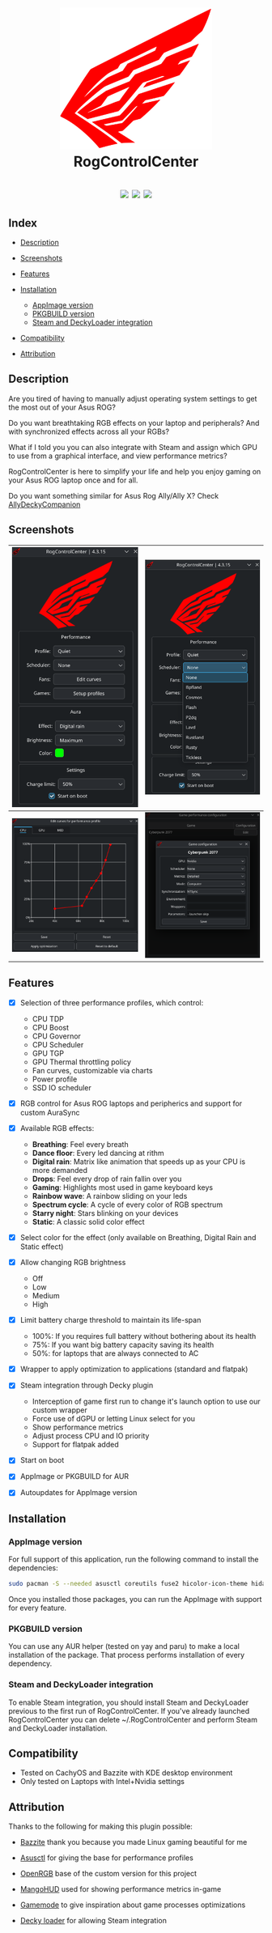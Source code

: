 <h1 align="center">
<img src="./resources/icons/icon.svg" alt="RogControlCenter logo" width="300">
  <br>
  RogControlCenter
  <br>  
  <p align="center">
    <a href="https://github.com/Emiliopg91/RogControlCenter/releases"><img src="https://img.shields.io/github/downloads/Emiliopg91/RogControlCenter/total" /></a>
    <a href="https://github.com/Emiliopg91/RogControlCenter/actions/workflows/release.yml"><img src="https://github.com/Emiliopg91/RogControlCenter/actions/workflows/release.yml/badge.svg" /></a>
    <a href="https://deepwiki.com/Emiliopg91/RogControlCenter"><img src="https://deepwiki.com/badge.svg" /></a>
    <br>
  </p>
</h1>

## Index

- [Description](#description)

- [Screenshots](#screenshots)
  
- [Features](#features)

- [Installation](#installation)
  - [AppImage version](#appimage-version) 
  - [PKGBUILD version](#pkgbuild-version) 
  - [Steam and DeckyLoader integration](#steam-and-deckyloader-integration) 

- [Compatibility](#compatibility)

- [Attribution](#attribution)

## Description

Are you tired of having to manually adjust operating system settings to get the most out of your Asus ROG?

Do you want breathtaking RGB effects on your laptop and peripherals? And with synchronized effects across all your RGBs?

What if I told you you can also integrate with Steam and assign which GPU to use from a graphical interface, and view performance metrics?

RogControlCenter is here to simplify your life and help you enjoy gaming on your Asus ROG laptop once and for all.

Do you want something similar for Asus Rog Ally/Ally X? Check [AllyDeckyCompanion](https://github.com/Emiliopg91/AllyDeckyCompanion/)

## Screenshots
| ![Main Window](./resources/screenshots/main_window.png) | ![Schedulers](./resources/screenshots/schedulers.png) |
|---|---|
| ![Fan curve editor](./resources/screenshots/fan_editor.png) | ![Game configuration editor](./resources/screenshots/game_cfg.png) |S

## Features

- [x] Selection of three performance profiles, which control:

  - CPU TDP
  - CPU Boost
  - CPU Governor
  - CPU Scheduler
  - GPU TGP
  - GPU Thermal throttling policy
  - Fan curves, customizable via charts
  - Power profile
  - SSD IO scheduler

- [x] RGB control for Asus ROG laptops and peripherics and support for custom AuraSync

- [x] Available RGB effects:

  - **Breathing**: Feel every breath
  - **Dance floor**: Every led dancing at rithm
  - **Digital rain**: Matrix like animation that speeds up as your CPU is more demanded
  - **Drops**: Feel every drop of rain fallin over you
  - **Gaming**: Highlights most used in game keyboard keys
  - **Rainbow wave**: A rainbow sliding on your leds
  - **Spectrum cycle**: A cycle of every color of RGB spectrum
  - **Starry night**: Stars blinking on your devices
  - **Static**: A classic solid color effect

- [x] Select color for the effect (only available on Breathing, Digital Rain and Static effect)

- [x] Allow changing RGB brightness

  - Off
  - Low
  - Medium
  - High

- [x] Limit battery charge threshold to maintain its life-span

  - 100%: If you requires full battery without bothering about its health
  - 75%: If you want big battery capacity saving its health
  - 50%: for laptops that are always connected to AC

- [x] Wrapper to apply optimization to applications (standard and flatpak)

- [x] Steam integration through Decky plugin

  - Interception of game first run to change it's launch option to use our custom wrapper
  - Force use of dGPU or letting Linux select for you
  - Show performance metrics
  - Adjust process CPU and IO priority
  - Support for flatpak added

- [x] Start on boot

- [x] AppImage or PKGBUILD for AUR

- [x] Autoupdates for AppImage version

## Installation

### AppImage version
For full support of this application, run the following command to install the dependencies:

```bash
sudo pacman -S --needed asusctl coreutils fuse2 hicolor-icon-theme hidapi libsecret libusb mbedtls power-profiles-daemon python python-pip qt5-base qt5-tools qt6-base qt6-charts qt6-svg scx-scheds switcheroo-control upower
```

Once you installed those packages, you can run the AppImage with support for every feature.

### PKGBUILD version

You can use any AUR helper (tested on yay and paru) to make a local installation of the package.
That process performs installation of every dependency.

### Steam and DeckyLoader integration 

To enable Steam integration, you should install Steam and DeckyLoader previous to the first run of RogControlCenter. If you've already launched RogControlCenter you can delete ~/.RogControlCenter and perform Steam and DeckyLoader installation.

## Compatibility

- Tested on CachyOS and Bazzite with KDE desktop environment
- Only tested on Laptops with Intel+Nvidia settings

## Attribution

Thanks to the following for making this plugin possible:

- [Bazzite](https://github.com/ublue-os/bazzite/) thank you because you made Linux gaming beautiful for me

- [Asusctl](https://gitlab.com/asus-linux/asusctl/) for giving the base for performance profiles

- [OpenRGB](https://gitlab.com/CalcProgrammer1/OpenRGB/) base of the custom version for this project

- [MangoHUD](https://github.com/flightlessmango/MangoHud/) used for showing performance metrics in-game

- [Gamemode](https://github.com/FeralInteractive/gamemode/) to give inspiration about game processes optimizations

- [Decky loader](https://github.com/SteamDeckHomebrew/decky-loader/) for allowing Steam integration
